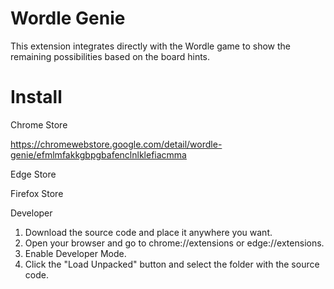 # Wordle Genie

This extension integrates directly with the Wordle game to show the remaining possibilities based on the board hints.

# Install

Chrome Store

https://chromewebstore.google.com/detail/wordle-genie/efmlmfakkgbpgbafenclnlklefiacmma

Edge Store

Firefox Store

Developer

1. Download the source code and place it anywhere you want.
2. Open your browser and go to chrome://extensions or edge://extensions.
3. Enable Developer Mode.
4. Click the "Load Unpacked" button and select the folder with the source code.
